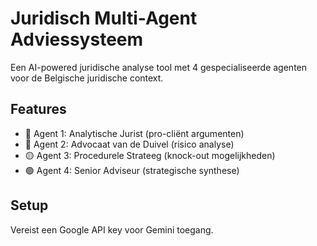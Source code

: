 # Juridisch Multi-Agent Adviessysteem

Een AI-powered juridische analyse tool met 4 gespecialiseerde agenten voor de Belgische juridische context.

## Features
- 🔵 Agent 1: Analytische Jurist (pro-cliënt argumenten)
- 🔴 Agent 2: Advocaat van de Duivel (risico analyse)
- 🟡 Agent 3: Procedurele Strateeg (knock-out mogelijkheden)
- 🟢 Agent 4: Senior Adviseur (strategische synthese)

## Setup
Vereist een Google API key voor Gemini toegang.